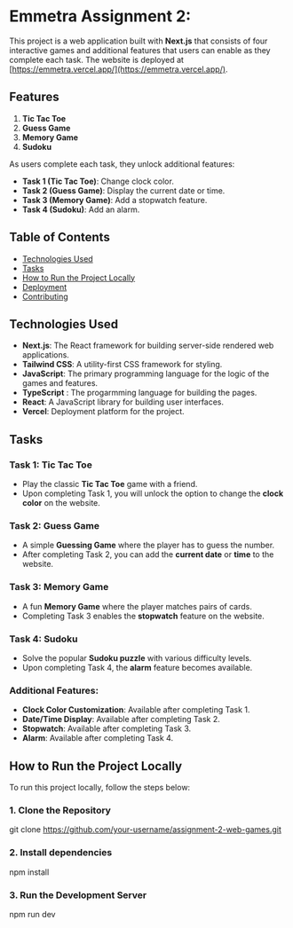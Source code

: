 # Emmetra Assignment 2:

This project is a web application built with **Next.js** that consists of four interactive games and additional features that users can enable as they complete each task. The website is deployed at [https://emmetra.vercel.app/](https://emmetra.vercel.app/).

## Features

1. **Tic Tac Toe**
2. **Guess Game**
3. **Memory Game**
4. **Sudoku**

As users complete each task, they unlock additional features:
- **Task 1 (Tic Tac Toe)**: Change clock color.
- **Task 2 (Guess Game)**: Display the current date or time.
- **Task 3 (Memory Game)**: Add a stopwatch feature.
- **Task 4 (Sudoku)**: Add an alarm.

## Table of Contents

- [Technologies Used](#technologies-used)
- [Tasks](#tasks)
- [How to Run the Project Locally](#how-to-run-the-project-locally)
- [Deployment](#deployment)
- [Contributing](#contributing)

## Technologies Used

- **Next.js**: The React framework for building server-side rendered web applications.
- **Tailwind CSS**: A utility-first CSS framework for styling.
- **JavaScript**: The primary programming language for the logic of the games and features.
- **TypeScript** : The progarmming language for building the pages.
- **React**: A JavaScript library for building user interfaces.
- **Vercel**: Deployment platform for the project.

## Tasks

### Task 1: Tic Tac Toe
- Play the classic **Tic Tac Toe** game with a friend.
- Upon completing Task 1, you will unlock the option to change the **clock color** on the website.

### Task 2: Guess Game
- A simple **Guessing Game** where the player has to guess the number.
- After completing Task 2, you can add the **current date** or **time** to the website.

### Task 3: Memory Game
- A fun **Memory Game** where the player matches pairs of cards.
- Completing Task 3 enables the **stopwatch** feature on the website.

### Task 4: Sudoku
- Solve the popular **Sudoku puzzle** with various difficulty levels.
- Upon completing Task 4, the **alarm** feature becomes available.

### Additional Features:
- **Clock Color Customization**: Available after completing Task 1.
- **Date/Time Display**: Available after completing Task 2.
- **Stopwatch**: Available after completing Task 3.
- **Alarm**: Available after completing Task 4.

## How to Run the Project Locally

To run this project locally, follow the steps below:

### 1. Clone the Repository
git clone https://github.com/your-username/assignment-2-web-games.git

### 2. Install dependencies
npm install

### 3. Run the Development Server
npm run dev
